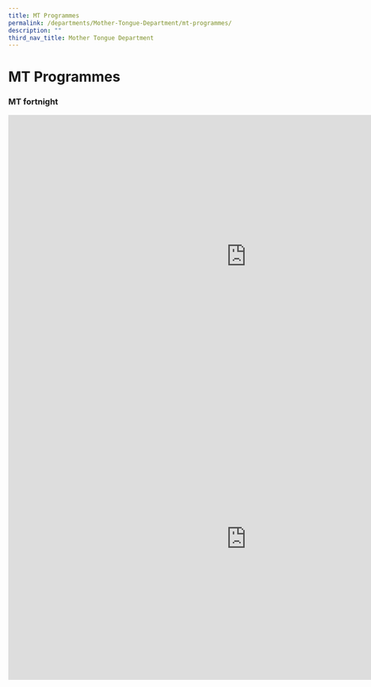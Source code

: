 ```yaml
---
title: MT Programmes
permalink: /departments/Mother-Tongue-Department/mt-programmes/
description: ""
third_nav_title: Mother Tongue Department
---
```

# MT Programmes

### MT fortnight

<iframe allowfullscreen="true" height="569" width="960" frameborder="0" src="https://docs.google.com/presentation/d/e/2PACX-1vQdw_jSSjeNp6hWLQ6iT-21qY4DBQIYuDksFL9-let7SPhhbven6EO_8kzxhD6j-ngNQfn6gv1QDvgB/embed?start=true&amp;loop=true&amp;delayms=5000"></iframe>

<iframe allowfullscreen="true" height="569" width="960" frameborder="0" src="https://docs.google.com/presentation/d/e/2PACX-1vQ1ceer2VWWjNF6sY_YXkuEq5RYRhPKpHbqXOtiShY3juGyjLAOuAYolmwlB26y4q4bLDKTeVYGXoxR/embed?start=true&amp;loop=true&amp;delayms=5000"></iframe>

